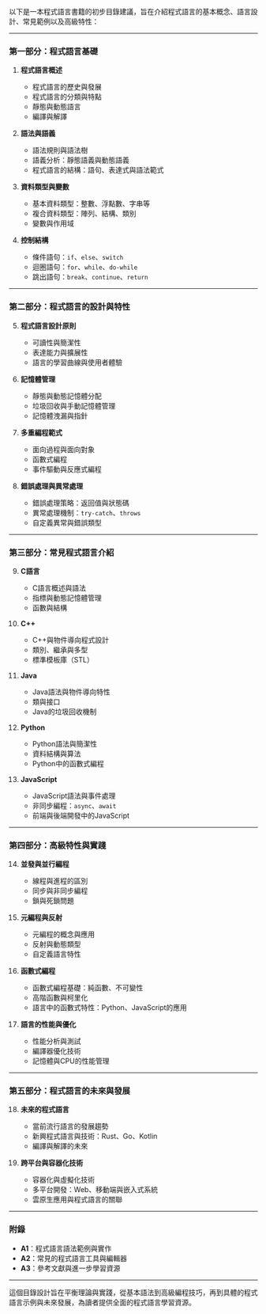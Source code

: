 以下是一本程式語言書籍的初步目錄建議，旨在介紹程式語言的基本概念、語言設計、常見範例以及高級特性：

---

### **第一部分：程式語言基礎**
1. **程式語言概述**
   - 程式語言的歷史與發展
   - 程式語言的分類與特點
   - 靜態與動態語言
   - 編譯與解譯

2. **語法與語義**
   - 語法規則與語法樹
   - 語義分析：靜態語義與動態語義
   - 程式語言的結構：語句、表達式與語法範式

3. **資料類型與變數**
   - 基本資料類型：整數、浮點數、字串等
   - 複合資料類型：陣列、結構、類別
   - 變數與作用域

4. **控制結構**
   - 條件語句：`if`、`else`、`switch`
   - 迴圈語句：`for`、`while`、`do-while`
   - 跳出語句：`break`、`continue`、`return`

---

### **第二部分：程式語言的設計與特性**
5. **程式語言設計原則**
   - 可讀性與簡潔性
   - 表達能力與擴展性
   - 語言的學習曲線與使用者體驗

6. **記憶體管理**
   - 靜態與動態記憶體分配
   - 垃圾回收與手動記憶體管理
   - 記憶體洩漏與指針

7. **多重編程範式**
   - 面向過程與面向對象
   - 函數式編程
   - 事件驅動與反應式編程

8. **錯誤處理與異常處理**
   - 錯誤處理策略：返回值與狀態碼
   - 異常處理機制：`try-catch`、`throws`
   - 自定義異常與錯誤類型

---

### **第三部分：常見程式語言介紹**
9. **C語言**
   - C語言概述與語法
   - 指標與動態記憶體管理
   - 函數與結構

10. **C++**
    - C++與物件導向程式設計
    - 類別、繼承與多型
    - 標準模板庫（STL）

11. **Java**
    - Java語法與物件導向特性
    - 類與接口
    - Java的垃圾回收機制

12. **Python**
    - Python語法與簡潔性
    - 資料結構與算法
    - Python中的函數式編程

13. **JavaScript**
    - JavaScript語法與事件處理
    - 非同步編程：`async`、`await`
    - 前端與後端開發中的JavaScript

---

### **第四部分：高級特性與實踐**
14. **並發與並行編程**
    - 線程與進程的區別
    - 同步與非同步編程
    - 鎖與死鎖問題

15. **元編程與反射**
    - 元編程的概念與應用
    - 反射與動態類型
    - 自定義語言特性

16. **函數式編程**
    - 函數式編程基礎：純函數、不可變性
    - 高階函數與柯里化
    - 語言中的函數式特性：Python、JavaScript的應用

17. **語言的性能與優化**
    - 性能分析與測試
    - 編譯器優化技術
    - 記憶體與CPU的性能管理

---

### **第五部分：程式語言的未來與發展**
18. **未來的程式語言**
    - 當前流行語言的發展趨勢
    - 新興程式語言與技術：Rust、Go、Kotlin
    - 編譯與解譯的未來

19. **跨平台與容器化技術**
    - 容器化與虛擬化技術
    - 多平台開發：Web、移動端與嵌入式系統
    - 雲原生應用與程式語言的關聯

---

### **附錄**
- **A1**：程式語言語法範例與實作
- **A2**：常見的程式語言工具與編輯器
- **A3**：參考文獻與進一步學習資源

--- 

這個目錄設計旨在平衡理論與實踐，從基本語法到高級編程技巧，再到具體的程式語言示例與未來發展，為讀者提供全面的程式語言學習資源。
